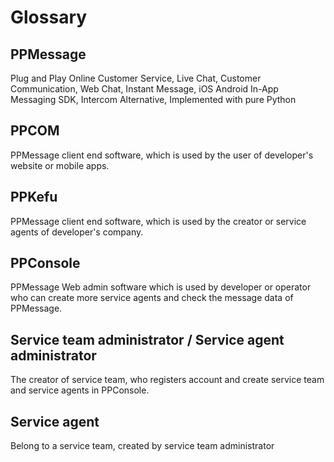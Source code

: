 # Glossary

## PPMessage

Plug and Play Online Customer Service, Live Chat, Customer Communication, Web Chat, Instant Message, iOS Android In-App Messaging SDK, Intercom Alternative, Implemented with pure Python

## PPCOM

PPMessage client end software, which is used by the user of developer's website or mobile apps.

## PPKefu

PPMessage client end software, which is used by the creator or service agents of developer's company.

## PPConsole

PPMessage Web admin software which is used by developer or operator who can create more service agents and check the message data of PPMessage.

## Service team administrator / Service agent administrator

The creator of service team, who registers account and create service team and service agents in PPConsole.

## Service agent

Belong to a service team, created by service team administrator



